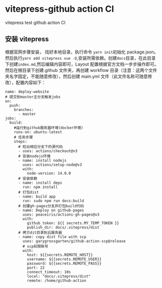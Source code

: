 # vitepress-github action CI

vitepress test github action CI

## 安装 vitepress

根据官网步骤安装， 找好本地目录，执行命令 `yarn init`初始化 package.json。然后执行`yarn add vitepress vue -D`,安装所需依赖。创建`docs`目录，在此目录下创建`index.md`,然后编辑内容即可，Layout 配置根据官方文档一步步操作即可。
然后在根目录下创建.github 文件夹，再创建 workflow 目录（注意：这两个文件夹名字固定，不能随意修改），然后创建 main.yml 文件（此文件名称可随意修改），配置内容如下：

```
name: deploy-website
# 提交到master主分支触发jobs
on:
  push:
    branches:
      - master
jobs:
  build:
    #运行到github服务器环境(docker环境)
    runs-on: ubuntu-latest
    # 任务步骤
    steps:
      # 检出相应分支下的源代码
      - uses: actions/checkout@v3
      # 安装nodejs环境
      - name: install nodejs
        uses: actions/setup-node@v3
        with:
          node-version: 14.0.0
      # 安装依赖
      - name: install deps
        run: npm install
      # 打包dist
      - name: build app
        run: sudo npm run docs:build
      # 创建gh-pages分支并打包build代码
      - name: Deploy on github-pages
        uses: peaceiris/actions-gh-pages@v3
        with:
          github_token: ${{ secrets.MY_TEMP_TOKEN }}
          publish_dir: docs/.vitepress/dist
      # 拷贝dit目录到云服务器
      - name: copy dist file with scp
        uses: garygrossgarten/github-action-scp@release
        # scp权限账号
        with:
          host: ${{secrets.REMOTE_HOST}}
          username: ${{secrets.REMOTE_USER}}
          password: ${{secrets.REMOTE_PASS}}
          port: 22
          connect_timeout: 10s
          local: "docs/.vitepress/dist"
          remote: /home/github-action
```
